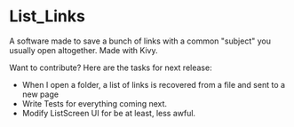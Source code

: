 # List_Links
A software made to save a bunch of links with a common "subject" you usually open altogether. Made with Kivy.

Want to contribute? 
Here are the tasks for next release:
  - When I open a folder, a list of links is recovered from a file and sent to a new page
  - Write Tests for everything coming next.
  - Modify ListScreen UI for be at least, less awful.
